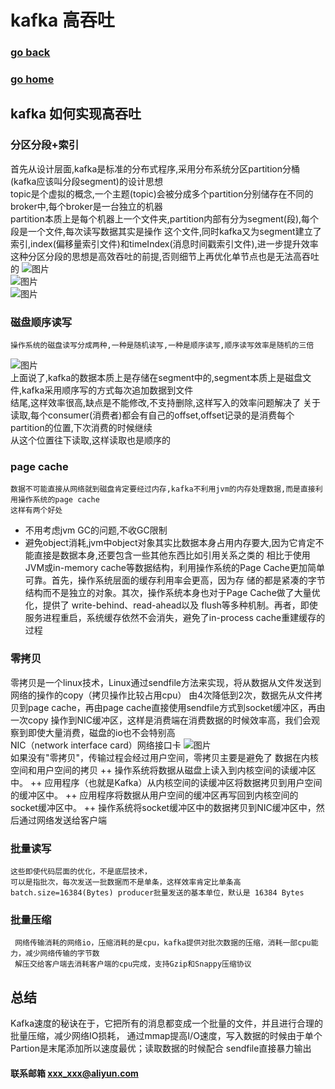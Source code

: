 # kafka 高吞吐
### [go back](/x2q/kafka/kafka)      
### [go home](/x2q)      
   
## kafka 如何实现高吞吐

### 分区分段+索引
   首先从设计层面,kafka是标准的分布式程序,采用分布系统分区partition分桶(kafka应该叫分段segment)的设计思想  
topic是个虚拟的概念,一个主题(topic)会被分成多个partition分别储存在不同的broker中,每个broker是一台独立的机器  
partition本质上是每个机器上一个文件夹,partition内部有分为segment(段),每个段是一个文件,每次读写数据其实是操作
这个文件,同时kafka又为segment建立了索引,index(偏移量索引文件)和timeIndex(消息时间戳索引文件),进一步提升效率  
   这种分区分段的思想是高效吞吐的前提,否则细节上再优化单节点也是无法高吞吐的
    ![图片](/static/img/get.jpg)  
    ![图片](/static/img/get1.jpg)  
    ![图片](/static/img/get2.jpg)  
### 磁盘顺序读写
    操作系统的磁盘读写分成两种,一种是随机读写,一种是顺序读写,顺序读写效率是随机的三倍
![图片](/static/img/20190928014327593.jpg)  
    上面说了,kafka的数据本质上是存储在segment中的,segment本质上是磁盘文件,kafka采用顺序写的方式每次追加数据到文件  
结尾,这样效率很高,缺点是不能修改,不支持删除,这样写入的效率问题解决了
    关于读取,每个consumer(消费者)都会有自己的offset,offset记录的是消费每个partition的位置,下次消费的时候继续  
从这个位置往下读取,这样读取也是顺序的
  
### page cache
    数据不可能直接从网络就到磁盘肯定要经过内存,kafka不利用jvm的内存处理数据,而是直接利用操作系统的page cache   
    这样有两个好处
+ 不用考虑jvm GC的问题,不收GC限制
+ 避免object消耗,jvm中object对象其实比数据本身占用内存要大,因为它肯定不能直接是数据本身,还要包含一些其他东西比如引用关系之类的
相比于使用JVM或in-memory cache等数据结构，利用操作系统的Page Cache更加简单可靠。首先，操作系统层面的缓存利用率会更高，因为存
储的都是紧凑的字节结构而不是独立的对象。其次，操作系统本身也对于Page Cache做了大量优化，提供了 write-behind、read-ahead以及
flush等多种机制。再者，即使服务进程重启，系统缓存依然不会消失，避免了in-process cache重建缓存的过程
### 零拷贝
 零拷贝是一个linux技术，Linux通过sendfile方法来实现，将从数据从文件发送到网络的操作的copy（拷贝操作比较占用cpu）
 由4次降低到2次，数据先从文件拷贝到page cache，再由page cache直接使用sendfile方式到socket缓冲区，再由一次copy
 操作到NIC缓冲区，这样是消费端在消费数据的时候效率高，我们会观察到即使大量消费，磁盘的io也不会特别高   
 NIC（network interface card）网络接口卡
    ![图片](/static/img/get2.jpg)     
如果没有"零拷贝"，传输过程会经过用户空间，零拷贝主要是避免了 数据在内核空间和用户空间的拷贝
++ 操作系统将数据从磁盘上读入到内核空间的读缓冲区中。
++ 应用程序（也就是Kafka）从内核空间的读缓冲区将数据拷贝到用户空间的缓冲区中。
++ 应用程序将数据从用户空间的缓冲区再写回到内核空间的socket缓冲区中。
++ 操作系统将socket缓冲区中的数据拷贝到NIC缓冲区中，然后通过网络发送给客户端   
### 批量读写
    这些即使代码层面的优化，不是底层技术，  
    可以是指批次，每次发送一批数据而不是单条，这样效率肯定比单条高
    batch.size=16384(Bytes) producer批量发送的基本单位，默认是 16384 Bytes 
### 批量压缩
     网络传输消耗的网络io，压缩消耗的是cpu，kafka提供对批次数据的压缩，消耗一部cpu能力，减少网络传输的字节数
     解压交给客户端去消耗客户端的cpu完成，支持Gzip和Snappy压缩协议
## 总结
Kafka速度的秘诀在于，它把所有的消息都变成一个批量的文件，并且进行合理的批量压缩，减少网络IO损耗，
通过mmap提高I/O速度，写入数据的时候由于单个Partion是末尾添加所以速度最优；读取数据的时候配合
sendfile直接暴力输出

#### 联系邮箱 xxx_xxx@aliyun.com